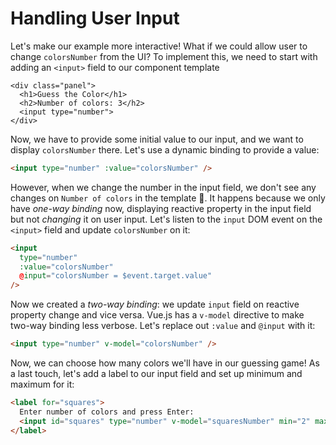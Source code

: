 # Handling User Input

Let's make our example more interactive! What if we could allow user to change `colorsNumber` from the UI? To implement this, we need to start with adding an `<input>` field to our component template

```html{4}
<div class="panel">
  <h1>Guess the Color</h1>
  <h2>Number of colors: 3</h2>
  <input type="number">
</div>
```

Now, we have to provide some initial value to our input, and we want to display `colorsNumber` there. Let's use a dynamic binding to provide a value:

```html
<input type="number" :value="colorsNumber" />
```

However, when we change the number in the input field, we don't see any changes on `Number of colors` in the template 🤔. It happens because we only have _one-way binding_ now, displaying reactive property in the input field but not _changing_ it on user input. Let's listen to the `input` DOM event on the `<input>` field and update `colorsNumber` on it:

```html
<input
  type="number"
  :value="colorsNumber"
  @input="colorsNumber = $event.target.value"
/>
```

Now we created a _two-way binding_: we update `input` field on reactive property change and vice versa. Vue.js has a `v-model` directive to make two-way binding less verbose. Let's replace out `:value` and `@input` with it:

```html
<input type="number" v-model="colorsNumber" />
```

Now, we can choose how many colors we'll have in our guessing game! As a last touch, let's add a label to our input field and set up minimum and maximum for it:

```html
<label for="squares">
  Enter number of colors and press Enter:
  <input id="squares" type="number" v-model="squaresNumber" min="2" max="10" />
</label>
```
